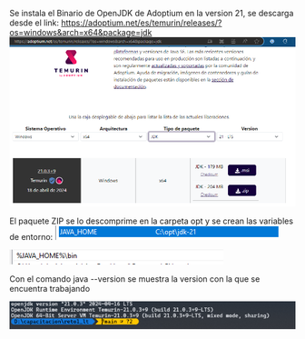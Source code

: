 Se instala el Binario de OpenJDK de Adoptium en la version 21, se descarga desde el link: https://adoptium.net/es/temurin/releases/?os=windows&arch=x64&package=jdk
![alt text](https://github.com/danielzerain/reto1_lt/blob/main/mdFiles/portal.png?raw=true)

El paquete ZIP se lo descomprime en la carpeta opt y se crean las variables de entorno:
![alt text](https://github.com/danielzerain/reto1_lt/blob/main/mdFiles/variables.png?raw=true)

![alt text](https://github.com/danielzerain/reto1_lt/blob/main/mdFiles/variables2.png?raw=true)

Con el comando java --version se muestra la version con la que se encuentra trabajando 

![alt text](https://github.com/danielzerain/reto1_lt/blob/main/mdFiles/java_version.png?raw=true)
